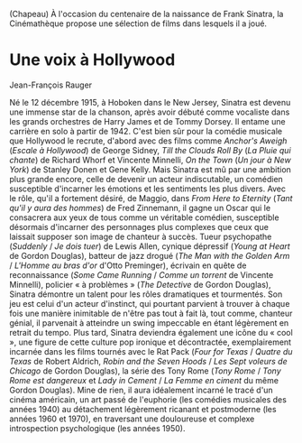 (Chapeau) À l'occasion du centenaire de la naissance de Frank Sinatra, la Cinémathèque propose une sélection de films dans lesquels il a joué.

# Une voix à Hollywood

Jean-François Rauger

Né le 12 décembre 1915, à Hoboken dans le New Jersey, Sinatra est devenu une immense star de la chanson, après avoir débuté comme vocaliste dans les grands orchestres de Harry James et de Tommy Dorsey. Il entame une carrière en solo à partir de 1942. C'est bien sûr pour la comédie musicale que Hollywood le recrute, d'abord avec des films comme _Anchor's Aweigh_ (_Escale à Hollywood_) de George Sidney, _Till the Clouds Roll By_ (_La Pluie qui chante_) de Richard Whorf et Vincente Minnelli, _On the Town_ (_Un jour à New York_) de Stanley Donen et Gene Kelly. Mais Sinatra est mû par une ambition plus grande encore, celle de devenir un acteur indiscutable, un comédien susceptible d'incarner les émotions et les sentiments les plus divers. Avec le rôle, qu'il a fortement désiré, de Maggio, dans _From Here to Eternity_ (_Tant qu'il y aura des hommes_) de Fred Zinnemann, il gagne un Oscar qui le consacrera aux yeux de tous comme un véritable comédien, susceptible désormais d'incarner des personnages plus complexes que ceux que laissait supposer son image de chanteur à succès. Tueur psychopathe (_Suddenly_ / _Je dois tuer_) de Lewis Allen, cynique dépressif (_Young at Heart_ de Gordon Douglas), batteur de jazz drogué (_The Man with the Golden Arm_ / _L'Homme au bras d'or_ d'Otto Preminger), écrivain en quête de reconnaissance (_Some Came Running_ / _Comme un torrent_ de Vincente Minnelli), policier « à problèmes » (_The Detective_ de Gordon Douglas), Sinatra démontre un talent pour les rôles dramatiques et tourmentés. Son jeu est celui d'un acteur d'instinct, qui pourtant parvient à trouver à chaque fois une manière inimitable de n'être pas tout à fait là, tout comme, chanteur génial, il parvenait à atteindre un swing impeccable en étant légèrement en retrait du tempo. Plus tard, Sinatra deviendra également une icône du « cool », une figure de cette culture pop ironique et décontractée, exemplairement incarnée dans les films tournés avec le Rat Pack (_Four for Texas_ / _Quatre du Texas_ de Robert Aldrich, _Robin and the Seven Hoods_ / _Les Sept voleurs de Chicago_ de Gordon Douglas), la série des Tony Rome (_Tony Rome_ / _Tony Rome est dangereux_ et _Lady in Cement_ / _La Femme en ciment_ du même Gordon Douglas). Mine de rien, il aura idéalement incarné le tracé d'un cinéma américain, un art passé de l'euphorie (les comédies musicales des années 1940) au détachement légèrement ricanant et postmoderne (les années 1960 et 1970), en traversant une douloureuse et complexe introspection psychologique (les années 1950).
